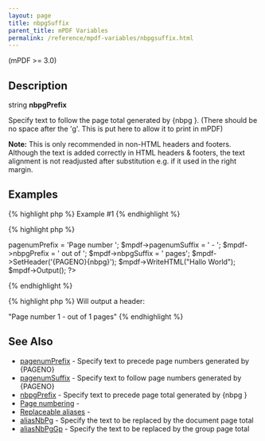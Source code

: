 ```yaml
---
layout: page
title: nbpgSuffix
parent_title: mPDF Variables
permalink: /reference/mpdf-variables/nbpgsuffix.html
---
```


<div id="bpmbook" class="bpmbook" style="direction:ltr;">
<div class="topic_user_field">
<div id="U0">
<p>(mPDF &gt;= 3.0)</p>
<h2>Description</h2>

<div class="alert alert-info" role="alert">string <b>nbpgPrefix</b></div>
<p>Specify text to follow the page total generated by {nbpg }.<span class="parameter"> (There should be no space after the 'g'. This is put here to allow it to print in mPDF)</span></p>

<div class="alert alert-info" role="alert"><b>Note:</b> This is only recommended in non-HTML headers and footers. Although the text is added correctly in HTML headers &amp; footers, the text alignment is not readjusted after substitution e.g. if it used in the right margin.</div>
<h2>Examples</h2>

{% highlight php %}
Example #1
{% endhighlight %}

{% highlight php %}
<?php

<?php

$mpdf=new mPDF();

$mpdf->pagenumPrefix = 'Page number ';

$mpdf->pagenumSuffix = ' - ';

$mpdf->nbpgPrefix = ' out of ';

$mpdf->nbpgSuffix = ' pages';

$mpdf->SetHeader('{PAGENO}{nbpg}');

$mpdf->WriteHTML("Hallo World");

$mpdf->Output();

?>
{% endhighlight %}

{% highlight php %}
Will output a header:

"Page number 1 - out of 1 pages"
{% endhighlight %}

<h2>See Also</h2>
<ul>
<li class="manual_boxlist"><a href="/reference/mpdf-variables/pagenumprefix.html">pagenumPrefix</a> - Specify text to precede page numbers generated by {PAGENO}

</li>
<li class="manual_boxlist"><a href="/reference/mpdf-variables/pagenumsuffix.html">pagenumSuffix</a> - Specify text to follow page numbers generated by {PAGENO}</li>
<li class="manual_boxlist"><a href="/reference/mpdf-variables/nbpgprefix.html">nbpgPrefix</a> - Specify text to precede page total generated by {nbpg }

</li>
<li class="manual_boxlist"><a href="/paging/page-numbering.html">Page numbering</a> - 

</li>
<li class="manual_boxlist"><a href="/what-else-can-i-do/replaceable-aliases.html">Replaceable aliases</a> -&nbsp;</li>
<li class="manual_boxlist"><a href="/reference/mpdf-variables/aliasnbpg.html">aliasNbPg</a> - Specify the text to be replaced by the document page total</li>
<li class="manual_boxlist"><a href="/reference/mpdf-variables/aliasnbpggp.html">aliasNbPgGp</a> - Specify the text to be replaced by the group page total</li>
</ul>
<p>&nbsp;</p>
</div>
</div>


